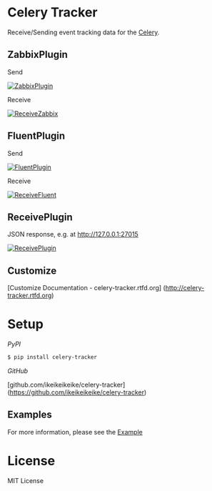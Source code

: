 
Celery Tracker
=================

Receive/Sending event tracking data for the [Celery](http://celeryproject.org/).


ZabbixPlugin
--------------

Send

[![ZabbixPlugin](http://dl.dropbox.com/u/6574724/Screenshots/xna0.png)](http://dl.dropbox.com/u/6574724/Screenshots/xna0.png)

Receive

[![ReceiveZabbix](http://dl.dropbox.com/u/6574724/Screenshots/b~o_.png)](http://dl.dropbox.com/u/6574724/Screenshots/b~o_.png)


FluentPlugin
---------------

Send

[![FluentPlugin](http://dl.dropbox.com/u/6574724/Screenshots/r~_z.png)](http://dl.dropbox.com/u/6574724/Screenshots/r~_z.png)

Receive

[![ReceiveFluent](http://dl.dropbox.com/u/6574724/Screenshots/cxws.png)](http://dl.dropbox.com/u/6574724/Screenshots/cxws.png)



ReceivePlugin
---------------

JSON response, e.g. at http://127.0.0.1:27015

[![ReceivePlugin](http://dl.dropbox.com/u/6574724/Screenshots/tawa.png)](http://dl.dropbox.com/u/6574724/Screenshots/tawa.png)


Customize
---------------

[Customize Documentation - celery-tracker.rtfd.org] (http://celery-tracker.rtfd.org)


Setup
=====

*PyPI*

```bash
$ pip install celery-tracker
```

*GitHub*

[github.com/ikeikeikeike/celery-tracker] (https://github.com/ikeikeikeike/celery-tracker)



Examples
---------------

For more information, please see the [Example](https://github.com/ikeikeikeike/celery-tracker/tree/master/examples)



License
=========
MIT License

